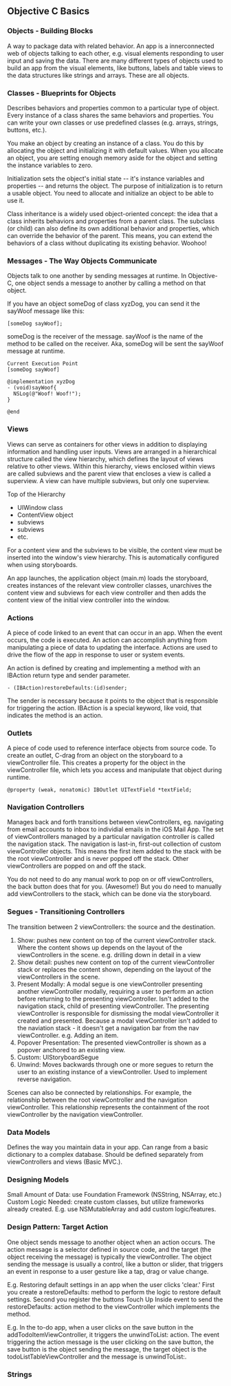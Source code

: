 ## Objective C Basics

### Objects - Building Blocks
A way to package data with related behavior. An app is a innerconnected web of objects talking to each other, e.g. visual elements responding to user input and saving the data. There are many different types of objects used to build an app from the visual elements, like buttons, labels and table views to the data structures like strings and arrays. These are all objects.

### Classes - Blueprints for Objects
Describes behaviors and properties common to a particular type of object. Every instance of a class shares the same behaviors and properties. You can write your own classes or use predefined classes (e.g. arrays, strings, buttons, etc.).

You make an object by creating an instance of a class. You do this by allocating the object and initializing it with default values. When you allocate an object, you are setting enough memory aside for the object and setting the instance variables to zero.

Initialization sets the object's initial state -- it's instance variables and properties -- and returns the object. The purpose of initialization is to return a usable object. You need to allocate and initialize an object to be able to use it.

Class inheritance is a widely used object-oriented concept: the idea that a class inherits behaviors and properties from a parent class. The subclass (or child) can also define its own additional behavior and properties, which can override the behavior of the parent. This means, you can extend the behaviors of a class without duplicating its existing behavior. Woohoo!

### Messages - The Way Objects Communicate
Objects talk to one another by sending messages at runtime. In Objective-C, one object sends a message to another by calling a method on that object.

If you have an object someDog of class xyzDog, you can send it the sayWoof message like this:

```
[someDog sayWoof];
```

someDog is the receiver of the message. sayWoof is the name of the method to be called on the receiver. Aka, someDog will be sent the sayWoof message at runtime.

```
Current Execution Point
[someDog sayWoof]

@implementation xyzDog
- (void)sayWoof{
  NSLog(@"Woof! Woof!");
}

@end
```

### Views
Views can serve as containers for other views in addition to displaying information and handling user inputs. Views are arranged in a hierarchical structure called the view hierarchy, which defines the layout of views relative to other views. Within this hierarchy, views enclosed within views are called subviews and the parent view that encloses a view is called a superview. A view can have multiple subviews, but only one superview.

Top of the Hierarchy
- UIWindow class
- ContentView object
- subviews
- subviews
- etc.

For a content view and the subviews to be visible, the content view must be inserted into the window's view hierarchy. This is automatically configured when using storyboards.

An app launches, the application object (main.m) loads the storyboard, creates instances of the relevant view controller classes, unarchives the content view and subviews for each view controller and then adds the content view of the initial view controller into the window.

### Actions
A piece of code linked to an event that can occur in an app. When the event occurs, the code is executed. An action can accomplish anything from manipulating a piece of data to updating the interface. Actions are used to drive the flow of the app in response to user or system events.

An action is defined by creating and implementing a method with an IBAction return type and sender parameter.

```
- (IBAction)restoreDefaults:(id)sender;
```

The sender is necessary because it points to the object that is responsible for triggering the action. IBAction is a special keyword, like void, that indicates the method is an action.

### Outlets
A piece of code used to reference interface objects from source code. To create an outlet, C-drag from an object on the storyboard to a viewController file. This creates a property for the object in the viewController file, which lets you access and manipulate that object during runtime.

```
@property (weak, nonatomic) IBOutlet UITextField *textField;
```

### Navigation Controllers
Manages back and forth transitions between viewControllers, eg. navigating from email accounts to inbox to individial emails in the iOS Mail App. The set of viewControllers managed by a particular navigation controller is called the navigation stack. The navigation is last-in, first-out collection of custom viewController objects. This means the first item added to the stack with be the root viewController and is never popped off the stack. Other viewControllers are popped on and off the stack.

You do not need to do any manual work to pop on or off viewControllers, the back button does that for you. (Awesome!) But you do need to manually add viewControllers to the stack, which can be done via the storyboard.

### Segues - Transitioning Controllers
The transition between 2 viewControllers: the source and the destination.

1. Show: pushes new content on top of the current viewController stack. Where the content shows up depends on the layout of the viewControllers in the scene. e.g. drilling down in detail in a view
2. Show detail: pushes new content on top of the current viewController stack or replaces the content shown, depending on the layout of the viewControllers in the scene.
3. Present Modally: A modal segue is one viewController presenting another viewController modally, requiring a user to perform an action before returning to the presenting viewController. Isn't added to the navigation stack, child of presenting viewController. The presenting viewController is responsible for dismissing the modal viewController it created and presented. Because a modal viewController isn't added to the naviation stack - it doesn't get a navigation bar from the nav viewController. e.g. Adding an item.
4. Popover Presentation: The presented viewController is shown as a popover anchored to an existing view.
5. Custom: UIStoryboardSegue
6. Unwind: Moves backwards through one or more segues to return the user to an existing instance of a viewController. Used to implement reverse navigation.

Scenes can also be connected by relationships. For example, the relationship between the root viewController and the navigation viewController. This relationship represents the containment of the root viewController by the navigation viewController.

### Data Models
Defines the way you maintain data in your app. Can range from a basic dictionary to a complex database. Should be defined separately from viewControllers and views (Basic MVC.).

### Designing Models
Small Amount of Data: use Foundation Framework (NSString, NSArray, etc.)
Custom Logic Needed: create custom classes, but utilize frameworks already created. E.g. use NSMutableArray and add custom logic/features.

### Design Pattern: Target Action
One object sends message to another object when an action occurs. The action message is a selector defined in source code, and the target (the object receiving the message) is typically the viewController. The object sending the message is usually a control, like a button or slider, that triggers an event in response to a user gesture like a tap, drag or value change.

E.g. Restoring default settings in an app when the user clicks 'clear.' First you create a restoreDefaults: method to perform the logic to restore default settings. Second you register the buttons Touch Up Inside event to send the restoreDefaults: action method to the viewController which implements the method.

E.g. In the to-do app, when a user clicks on the save button in the addTodoItemViewController, it triggers the unwindToList: action. The event triggering the action message is the user clicking on the save button, the save button is the object sending the message, the target object is the todoListTableViewController and the message is unwindToList:.

### Strings



